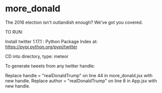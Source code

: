 # more_donald
The 2016 election isn't outlandish enough? We've got you covered.

TO RUN:

Install twitter 1.17.1 : Python Package Index at:
https://pypi.python.org/pypi/twitter

CD into directory, type:
meteor

To generate tweets from any twitter handle:

Replace handle = "realDonaldTrump" on line 44 in more_donald.jsx with new handle.
Replace author = "realDonaldTrump" on line 8 in App.jsx with new handle.
